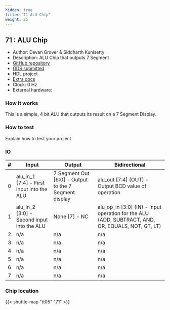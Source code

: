 ```yaml
---
hidden: true
title: "71 ALU Chip"
weight: 25
---
```


## 71 : ALU Chip

* Author: Devan Grover & Siddharth Kunisetty
* Description: ALU Chip that outputs 7 Segment
* [GitHub repository](https://github.com/devgro/TinyTapeoutDemo)
* [GDS submitted](https://github.com/devgro/TinyTapeoutDemo/actions/runs/6700185595)
* HDL project
* [Extra docs]()
* Clock: 0 Hz
* External hardware: 



### How it works

This is a simple, 4 bit ALU that outputs its result on a 7 Segment Display.


### How to test

Explain how to test your project


### IO

| # | Input        | Output       | Bidirectional      |
|---|--------------|--------------| -------------------|
| 0 | alu_in_1 [7:4] - First input into the ALU  | 7 Segment Out [6:0] - Output to the 7 Segment display | alu_out [7:4] (OUT) - Output BCD value of operation |
| 1 | alu_in_2 [3:0] - Second input into the ALU  | None [7] - NC | alu_op_in [3:0] (IN) - Input operation for the ALU (ADD, SUBTRACT, AND, OR, EQUALS, NOT, GT, LT) |
| 2 | n/a  | n/a | n/a |
| 3 | n/a  | n/a | n/a |
| 4 | n/a  | n/a | n/a |
| 5 | n/a  | n/a | n/a |
| 6 | n/a  | n/a | n/a |
| 7 | n/a  | n/a | n/a |

### Chip location

{{< shuttle-map "tt05" "71" >}}

